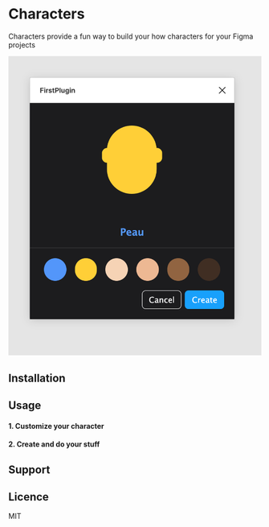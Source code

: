 # Characters 

Characters provide a fun way to build your how characters for your Figma projects

![preview](../screenshots/first-attempt.png)

## Installation

## Usage

#### 1. Customize your character

#### 2. Create and do your stuff

## Support

## Licence
MIT

